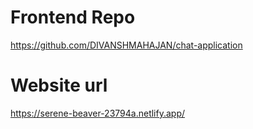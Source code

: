 # Frontend Repo
https://github.com/DIVANSHMAHAJAN/chat-application


# Website url
https://serene-beaver-23794a.netlify.app/
